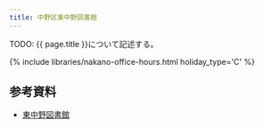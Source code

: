```yaml
---
title: 中野区東中野図書館
---
```


TODO: {{ page.title }}について記述する。

{% include libraries/nakano-office-hours.html holiday_type='C' %}

## 参考資料

* [東中野図書館](https://www3.city.tokyo-nakano.lg.jp/TOSHO/introduction/KAN06.html)
